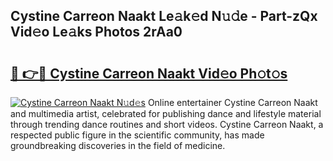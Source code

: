 ## Cystine Carreon Naakt Le𝚊k𝚎d N𝚞𝚍e - Part-zQx Vid𝚎o Le𝚊ks Photos 2rAa0

# <h2><a href="http://fb9t2i8.evod.top/?m=Cystine+Carreon+Naakt">🔗 👉🔴 Cystine Carreon Naakt Vid𝚎o Ph𝚘t𝚘s</a></h2>

[![Cystine Carreon Naakt N𝚞d𝚎s](https://i.imgur.com/8V9OHl7.gif)](http://fb9t2i8.evod.top/?m=Cystine+Carreon+Naakt)
Online entertainer Cystine Carreon Naakt and multimedia artist, celebrated for publishing dance and lifestyle material through trending dance routines and short videos. Cystine Carreon Naakt, a respected public figure in the scientific community, has made groundbreaking discoveries in the field of medicine. 

